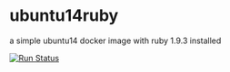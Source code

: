 # ubuntu14ruby
a simple ubuntu14 docker image with ruby 1.9.3 installed

[![Run Status](https://api.shippable.com/projects/57ecbf357d7ebf1000f417cf/badge?branch=master)](https://app.shippable.com/projects/57ecbf357d7ebf1000f417cf)

